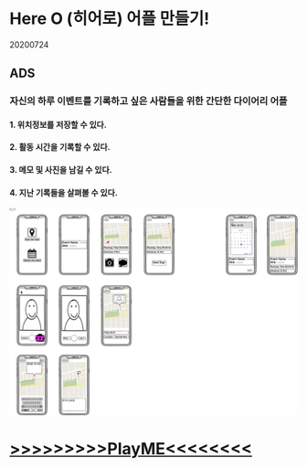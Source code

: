# Here O (히어로) 어플 만들기!
20200724

## ADS
### 자신의 하루 이벤트를 기록하고 싶은 사람들을 위한 간단한 다이어리 어플
#### 1. 위치정보를 저장할 수 있다.
#### 2. 활동 시간을 기록할 수 있다.
#### 3. 메모 및 사진을 남길 수 있다.
#### 4. 지난 기록들을 살펴볼 수 있다.

![목업사진](2mage/원래는.png)

# [>>>>>>>>>PlayME<<<<<<<<](2mage/Here,O!.mov)
